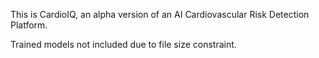 This is CardioIQ, an alpha version of an AI Cardiovascular Risk Detection Platform.

Trained models not included due to file size constraint.
